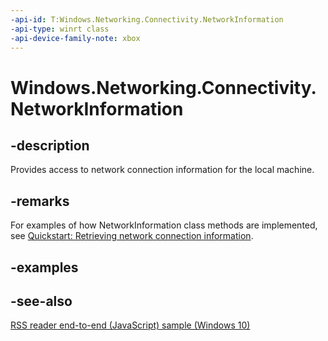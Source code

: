 ```yaml
---
-api-id: T:Windows.Networking.Connectivity.NetworkInformation
-api-type: winrt class
-api-device-family-note: xbox
---
```


<!-- Class syntax.
public class NetworkInformation 
-->

# Windows.Networking.Connectivity.NetworkInformation

## -description

Provides access to network connection information for the local machine.

## -remarks

For examples of how NetworkInformation class methods are implemented, see [Quickstart: Retrieving network connection information](https://docs.microsoft.com/previous-versions/windows/apps/hh452990(v=win.10)).

## -examples

## -see-also

[RSS reader end-to-end (JavaScript) sample (Windows 10)](https://github.com/Microsoft/Windows-universal-samples/tree/master/Samples/FeedReader)
